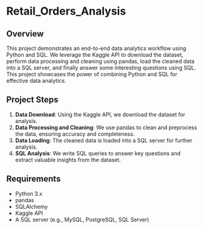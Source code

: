 # Retail_Orders_Analysis

## Overview
This project demonstrates an end-to-end data analytics workflow using Python and SQL. We leverage the Kaggle API to download the dataset, perform data processing and cleaning using pandas, load the cleaned data into a SQL server, and finally answer some interesting questions using SQL. This project showcases the power of combining Python and SQL for effective data analytics.

## Project Steps
1. **Data Download**: Using the Kaggle API, we download the dataset for analysis.
2. **Data Processing and Cleaning**: We use pandas to clean and preprocess the data, ensuring accuracy and completeness.
3. **Data Loading**: The cleaned data is loaded into a SQL server for further analysis.
4. **SQL Analysis**: We write SQL queries to answer key questions and extract valuable insights from the dataset.

## Requirements
- Python 3.x
- pandas
- SQLAlchemy
- Kaggle API
- A SQL server (e.g., MySQL, PostgreSQL, SQL Server)

